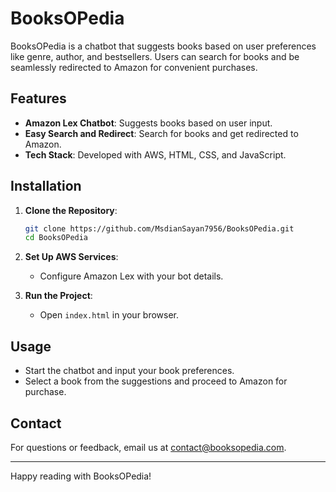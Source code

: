 # BooksOPedia

BooksOPedia is a chatbot that suggests books based on user preferences like genre, author, and bestsellers. Users can search for books and be seamlessly redirected to Amazon for convenient purchases.

## Features

- **Amazon Lex Chatbot**: Suggests books based on user input.
- **Easy Search and Redirect**: Search for books and get redirected to Amazon.
- **Tech Stack**: Developed with AWS, HTML, CSS, and JavaScript.

## Installation

1. **Clone the Repository**:
    ```sh
    git clone https://github.com/MsdianSayan7956/BooksOPedia.git
    cd BooksOPedia
    ```

2. **Set Up AWS Services**:
   - Configure Amazon Lex with your bot details.

3. **Run the Project**:
   - Open `index.html` in your browser.

## Usage

- Start the chatbot and input your book preferences.
- Select a book from the suggestions and proceed to Amazon for purchase.

## Contact

For questions or feedback, email us at contact@booksopedia.com.

---

Happy reading with BooksOPedia!
